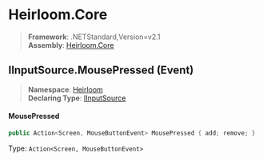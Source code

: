 # Heirloom.Core

> **Framework**: .NETStandard,Version=v2.1  
> **Assembly**: [Heirloom.Core][0]

## IInputSource.MousePressed (Event)

> **Namespace**: [Heirloom][0]  
> **Declaring Type**: [IInputSource][1]

#### MousePressed

```cs
public Action<Screen, MouseButtonEvent> MousePressed { add; remove; }
```

Type: `Action<Screen, MouseButtonEvent>`

[0]: ../../../Heirloom.Core.md
[1]: ../IInputSource.md

